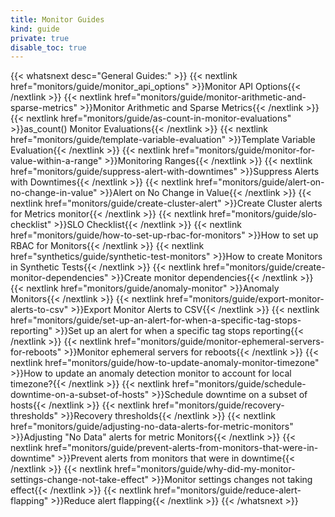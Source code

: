 ```yaml
---
title: Monitor Guides
kind: guide
private: true
disable_toc: true
---
```


{{< whatsnext desc="General Guides:" >}}
    {{< nextlink href="monitors/guide/monitor_api_options" >}}Monitor API Options{{< /nextlink >}}
    {{< nextlink href="monitors/guide/monitor-arithmetic-and-sparse-metrics" >}}Monitor Arithmetic and Sparse Metrics{{< /nextlink >}}
    {{< nextlink href="monitors/guide/as-count-in-monitor-evaluations" >}}as_count() Monitor Evaluations{{< /nextlink >}}
    {{< nextlink href="monitors/guide/template-variable-evaluation" >}}Template Variable Evaluation{{< /nextlink >}}
    {{< nextlink href="monitors/guide/monitor-for-value-within-a-range" >}}Monitoring Ranges{{< /nextlink >}}
    {{< nextlink href="monitors/guide/suppress-alert-with-downtimes" >}}Suppress Alerts with Downtimes{{< /nextlink >}}
    {{< nextlink href="monitors/guide/alert-on-no-change-in-value" >}}Alert on No Change in Value{{< /nextlink >}}
    {{< nextlink href="monitors/guide/create-cluster-alert" >}}Create Cluster alerts for Metrics monitor{{< /nextlink >}}
    {{< nextlink href="monitors/guide/slo-checklist" >}}SLO Checklist{{< /nextlink >}}
    {{< nextlink href="monitors/guide/how-to-set-up-rbac-for-monitors" >}}How to set up RBAC for Monitors{{< /nextlink >}}
    {{< nextlink href="synthetics/guide/synthetic-test-monitors" >}}How to create Monitors in Synthetic Tests{{< /nextlink >}}
    {{< nextlink href="monitors/guide/create-monitor-dependencies" >}}Create monitor dependencies{{< /nextlink >}}
    {{< nextlink href="monitors/guide/anomaly-monitor" >}}Anomaly Monitors{{< /nextlink >}}
    {{< nextlink href="monitors/guide/export-monitor-alerts-to-csv" >}}Export Monitor Alerts to CSV{{< /nextlink >}}
    {{< nextlink href="monitors/guide/set-up-an-alert-for-when-a-specific-tag-stops-reporting" >}}Set up an alert for when a specific tag stops reporting{{< /nextlink >}}
    {{< nextlink href="monitors/guide/monitor-ephemeral-servers-for-reboots" >}}Monitor ephemeral servers for reboots{{< /nextlink >}}
    {{< nextlink href="monitors/guide/how-to-update-anomaly-monitor-timezone" >}}How to update an anomaly detection monitor to account for local timezone?{{< /nextlink >}}
    {{< nextlink href="monitors/guide/schedule-downtime-on-a-subset-of-hosts" >}}Schedule downtime on a subset of hosts{{< /nextlink >}}
    {{< nextlink href="monitors/guide/recovery-thresholds" >}}Recovery thresholds{{< /nextlink >}}
    {{< nextlink href="monitors/guide/adjusting-no-data-alerts-for-metric-monitors" >}}Adjusting "No Data" alerts for metric Monitors{{< /nextlink >}}
    {{< nextlink href="monitors/guide/prevent-alerts-from-monitors-that-were-in-downtime" >}}Prevent alerts from monitors that were in downtime{{< /nextlink >}}
    {{< nextlink href="monitors/guide/why-did-my-monitor-settings-change-not-take-effect" >}}Monitor settings changes not taking effect{{< /nextlink >}}
    {{< nextlink href="monitors/guide/reduce-alert-flapping" >}}Reduce alert flapping{{< /nextlink >}}
{{< /whatsnext >}}
